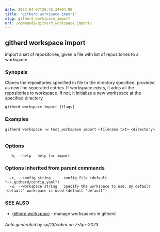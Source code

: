 ```yaml
---
date: 2023-04-07T20:48:34+04:00
title: "githerd workspace import"
slug: githerd_workspace_import
url: /commands/githerd_workspace_import/
---
```

## githerd workspace import

import a set of repositories, given a file with list of repositories to a workspace

### Synopsis

Clones the repositories specified in file to the directory specified, provided as new line seperated entries. If workspace exists, it adds all the repositories to workspace. If not, it initialize a new workspace at the specified directory

```
githerd workspace import [flags]
```

### Examples

```
githerd workspace -w test_workspace import <filename.txt> <directory> .

```

### Options

```
  -h, --help   help for import
```

### Options inherited from parent commands

```
  -c, --config string      config file (default "~/.githerd/config.yaml")
  -w, --workspace string   Specify the workspace to use, By default 'default' workspace is used (default "default")
```

### SEE ALSO

* [githerd workspace](./githerd_workspace.md)	 - manage workspaces in githerd

###### Auto generated by spf13/cobra on 7-Apr-2023
